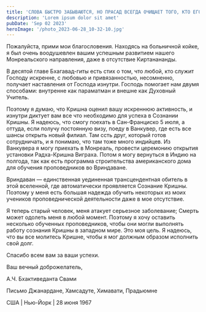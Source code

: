 ```yaml
---
title: 'СЛОВА БЫСТРО ЗАБЫВАЮТСЯ, НО ПРАСАД ВСЕГДА ОЧИЩАЕТ ТОГО, КТО ЕГО ПРОБУЕТ'
description: 'Lorem ipsum dolor sit amet'
pubDate: 'Sep 02 2023'
heroImage: '/photo_2023-06-28_10-32-10.jpg'
---
```


Пожалуйста, прими мои благословения. Находясь на больничной койке, я был очень  воодушевлен вашим успешным развитием нашего Монреальского направления, даже в отсутствие Киртанананды. 

В десятой главе Бхагавад-гиты есть стих о том, что любой, кто служит Господу искренне, с любовью и привязанностью, несомненно, получает наставления от Господа изнутри. Господь помогает нам двумя способами: внутренне как параматман и внешне как Духовный Учитель. 

Поэтому я думаю, что Кришна оценил вашу искреннюю активность, и изнутри диктует вам все что необходимо для успеха в Сознании Кришны. Я надеюсь, что смогу поехать в Сан-Франциско 5 июля, а оттуда, если получу постоянную визу, поеду в Ванкувер, где есть все шансы открыть новый филиал. Там ссть друг, который готов сотрудничать, и я понимаю, что там тоже много индийцев. Из Ванкувера я могу приехать в Монреаль, провести церемонию открытия установки Радха-Кришна Виграха. Потом я могу вернуться в Индию на полгода, так как есть программа строительства американского дома для обучения проповедников во Вриндаване. 

Вриндаван — единственная уединенная трансцендентная обитель в этой вселенной, где автоматически проявляется Сознание Кришны. Поэтому у меня есть большая надежда обучить некоторых из моих учеников проповеднической деятельности даже в мое отсутствие.

Я теперь старый человек, меня атакует серьезное заболевание; Смерть может одолеть меня  в любой момент. Поэтому я хочу оставить несколько обученных проповедников, чтобы они могли выполнять работу сознания Кришны в западном мире. Это моя цель. Я надеюсь, что вы все молитесь Кришне, чтобы я мог должным образом исполнить свой долг.

Спасибо всем вам за ваши успехи. 

Ваш вечный доброжелатель,

А.Ч. Бхактиведанта Свами


Письмо Джанардане, Хамсадуте, Химавати, Прадьюмне

США | Нью-Йорк | 28 июня 1967
